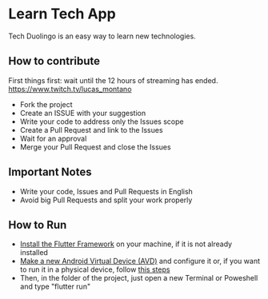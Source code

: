 # Learn Tech App
Tech Duolingo is an easy way to learn new technologies.


## How to contribute
First things first: wait until the 12 hours of streaming has ended.
https://www.twitch.tv/lucas_montano

- Fork the project
- Create an ISSUE with your suggestion
- Write your code to address only the Issues scope
- Create a Pull Request and link to the Issues
- Wait for an approval
- Merge your Pull Request and close the Issues

## Important Notes
- Write your code, Issues and Pull Requests in English
- Avoid big Pull Requests and split your work properly

## How to Run 
- [Install the Flutter Framework](https://flutter.dev/docs/get-started/install) on your machine, if it is not already installed
- [Make a new Android Virtual Device (AVD)](https://developer.android.com/studio/run/managing-avds?hl=pt-br) and configure it or, if you want to run it in a physical device, follow [this steps](https://developer.android.com/studio/run/managing-avds?hl=pt-br)
- Then, in the folder of the project, just open a new Terminal or Poweshell and type "flutter run"